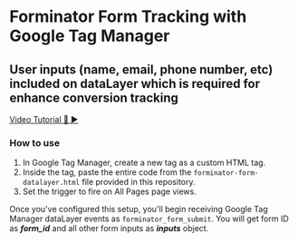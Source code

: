 # Forminator Form Tracking with Google Tag Manager
## User inputs (name, email, phone number, etc) included on dataLayer which is required for enhance conversion tracking

[Video Tutorial 🔴 ▶️](https://youtu.be/JEtaWux-Jds)

### How to use 
1. In Google Tag Manager, create a new tag as a custom HTML tag.
2. Inside the tag, paste the entire code from the `forminator-form-datalayer.html` file provided in this repository. 
3. Set the trigger to fire on All Pages page views.

Once you've configured this setup, you'll begin receiving Google Tag Manager dataLayer events as `forminator_form_submit`. You will get form ID as ***form_id*** and all other form inputs as ***inputs*** object.

